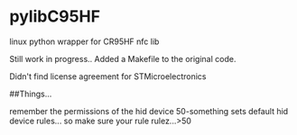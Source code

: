 # pylibC95HF
linux python wrapper for CR95HF nfc lib

Still work in progress..
Added a Makefile to the original code.

Didn't find license agreement for STMicroelectronics

##Things...

remember the permissions of the hid device
50-something sets default hid device rules... so make sure your rule rulez...>50

